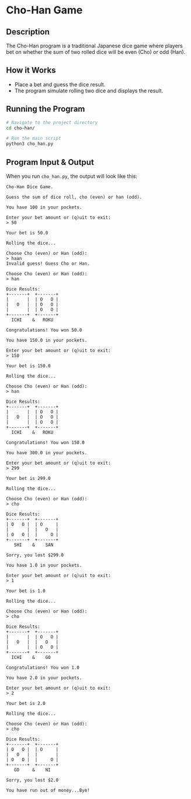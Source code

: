 # Cho-Han Game

## Description

The Cho-Han program is a traditional Japanese dice game where players bet on whether the sum of two rolled dice will be even (Cho) or odd (Han).

## How it Works

- Place a bet and guess the dice result.
- The program simulate rolling two dice and displays the result.

## Running the Program

```bash
# Navigate to the project directory
cd cho-han/

# Run the main script
python3 cho_han.py
```

## Program Input & Output

When you run `cho_han.py`, the output will look like this:


```
Cho-Han Dice Game.

Guess the sum of dice roll, cho (even) or han (odd).

You have 100 in your pockets.

Enter your bet amount or (q)uit to exit:
> 50

Your bet is 50.0

Rolling the dice...

Choose Cho (even) or Han (odd):
> haan
Invalid guess! Guess Cho or Han.

Choose Cho (even) or Han (odd):
> han

Dice Results:
+-------+  +-------+
|       |  | O   O |
|   O   |  | O   O |
|       |  | O   O |
+-------+  +-------+
  ICHI    &   ROKU   

Congratulations! You won 50.0

You have 150.0 in your pockets.

Enter your bet amount or (q)uit to exit:
> 150

Your bet is 150.0

Rolling the dice...

Choose Cho (even) or Han (odd):
> han

Dice Results:
+-------+  +-------+
|       |  | O   O |
|   O   |  | O   O |
|       |  | O   O |
+-------+  +-------+
  ICHI    &   ROKU   

Congratulations! You won 150.0

You have 300.0 in your pockets.

Enter your bet amount or (q)uit to exit:
> 299

Your bet is 299.0

Rolling the dice...

Choose Cho (even) or Han (odd):
> cho

Dice Results:
+-------+  +-------+
| O   O |  | O     |
|       |  |   O   |
| O   O |  |     O |
+-------+  +-------+
   SHI    &    SAN   

Sorry, you lost $299.0

You have 1.0 in your pockets.

Enter your bet amount or (q)uit to exit:
> 1

Your bet is 1.0

Rolling the dice...

Choose Cho (even) or Han (odd):
> cho

Dice Results:
+-------+  +-------+
|       |  | O   O |
|   O   |  |   O   |
|       |  | O   O |
+-------+  +-------+
  ICHI    &    GO    

Congratulations! You won 1.0

You have 2.0 in your pockets.

Enter your bet amount or (q)uit to exit:
> 2

Your bet is 2.0

Rolling the dice...

Choose Cho (even) or Han (odd):
> cho

Dice Results:
+-------+  +-------+
| O   O |  | O     |
|   O   |  |       |
| O   O |  |     O |
+-------+  +-------+
   GO     &    NI    

Sorry, you lost $2.0

You have run out of money...Bye!
```